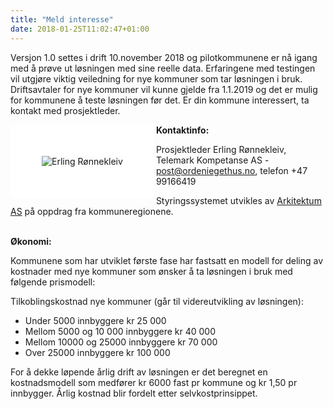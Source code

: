 ```yaml
---
title: "Meld interesse"
date: 2018-01-25T11:02:47+01:00
---
```


Versjon 1.0 settes i drift 10.november 2018 og pilotkommunene er nå igang med å prøve ut løsningen med sine reelle data. Erfaringene med testingen vil utgjøre viktig veiledning for nye kommuner som tar løsningen i bruk.
Driftsavtaler for nye kommuner vil kunne gjelde fra 1.1.2019 og det er mulig for kommunene å teste løsningen før det. Er din kommune interessert, ta kontakt med prosjektleder. 

<img src ="/images/erling_tkas_small.jpg" align="left" alt="Erling Rønnekleiv" style="border:50px solid white"></img>


**Kontaktinfo:** 

Prosjektleder Erling Rønnekleiv, Telemark Kompetanse AS - <post@ordeniegethus.no>, telefon +47 99166419

Styringssystemet utvikles av <a href ="http://arkitektum.no" target="_blank">Arkitektum AS</a> på oppdrag fra kommuneregionene.
<br>
<br>

**Økonomi:**

Kommunene som har utviklet første fase har fastsatt en modell for deling av kostnader med nye kommuner som ønsker å ta løsningen i bruk med følgende prismodell:

Tilkoblingskostnad nye kommuner (går til videreutvikling av løsningen):

* Under 5000 innbyggere kr 25 000
* Mellom 5000 og 10 000 innbyggere kr 40 000
* Mellom 10000 og 25000 innbyggere kr 70 000
* Over 25000 innbyggere kr 100 000
 
For å dekke løpende årlig drift av løsningen er det beregnet en kostnadsmodell som medfører kr 6000 fast pr kommune og kr 1,50 pr innbygger. Årlig kostnad blir fordelt etter selvkostprinsippet.
<br>
<br>
<br>
<br>
<br>
<br>
<br>
<br>
<br>
<br>
<br>
<br>


